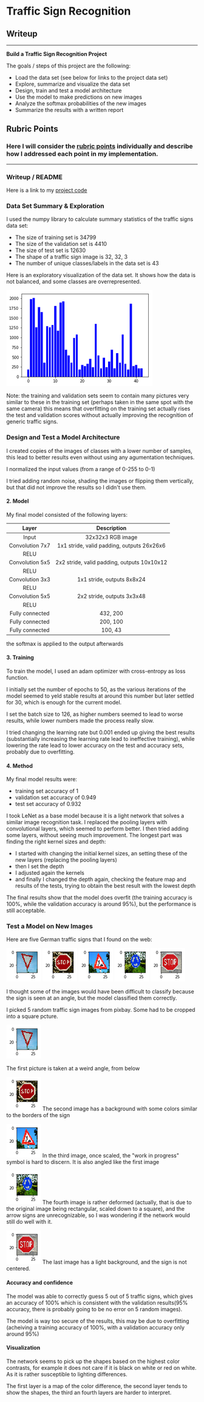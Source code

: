 # **Traffic Sign Recognition** 

## Writeup

---

**Build a Traffic Sign Recognition Project**

The goals / steps of this project are the following:
* Load the data set (see below for links to the project data set)
* Explore, summarize and visualize the data set
* Design, train and test a model architecture
* Use the model to make predictions on new images
* Analyze the softmax probabilities of the new images
* Summarize the results with a written report


[//]: # (Image References)

[image1]: ./images/visualization.png "Visualization"
[image2]: ./examples/grayscale.jpg "Grayscaling"
[image3]: ./examples/random_noise.jpg "Random Noise"
       
[image4]: ./images/extra/resized_right_of.png "Traffic Sign 1"
[image5]: ./images/extra/resized_stop1.png "Traffic Sign 2"
[image6]: ./images/extra/resized_work.png "Traffic Sign 3"
[image7]: ./images/extra/resized_roundabout.png "Traffic Sign 4"
[image8]: ./images/extra/resized_stop2.png "Traffic Sign 5"

## Rubric Points
### Here I will consider the [rubric points](https://review.udacity.com/#!/rubrics/481/view) individually and describe how I addressed each point in my implementation.  


---
### Writeup / README

Here is a link to my [project code](https://github.com/gaber-/CarND-Traffic-Sign-Classifier-Project/blob/master/Traffic_Sign_Classifier.ipynb)

### Data Set Summary & Exploration

I used the numpy library to calculate summary statistics of the traffic
signs data set:

* The size of training set is 34799
* The size of the validation set is 4410
* The size of test set is 12630
* The shape of a traffic sign image is 32, 32, 3
* The number of unique classes/labels in the data set is 43

Here is an exploratory visualization of the data set. It shows how the data is not balanced, and some classes are overrepresented.

![alt text][image1]

Note: the training and validation sets seem to contain many pictures very similar to these in the training set (perhaps taken in the same spot with the same camera) this means that
overfitting on the training set actually rises the test and validation scores without actually improving the recognition of generic traffic signs.

### Design and Test a Model Architecture

I created copies of the images of classes with a lower number of samples, this lead to better results even without using any agumentation techniques.

I normalized the input values (from a range of 0-255 to 0-1)

I tried adding random noise, shading the images or flipping them vertically, but that did not improve the results so I didn't use them.

#### 2. Model

My final model consisted of the following layers:

| Layer         		|     Description	        					| 
|:---------------------:|:---------------------------------------------:| 
| Input         		| 32x32x3 RGB image   							| 
| Convolution 7x7     	| 1x1 stride, valid padding, outputs 26x26x6 	|
| RELU					|												|
| Convolution 5x5     	| 2x2 stride, valid padding, outputs 10x10x12 	|
| RELU					|												|
| Convolution 3x3     	| 1x1 stride,  outputs 8x8x24 			    	|
| RELU					|												|
| Convolution 5x5     	| 2x2 stride,  outputs 3x3x48   				|
| RELU					|												|
| Fully connected		| 432, 200   									|
| Fully connected		| 200, 100    									|
| Fully connected		| 100, 43      									|
 
the softmax is applied to the output afterwards


#### 3. Training

To train the model, I used an adam optimizer with cross-entropy as loss function.

I initially set the number of epochs to 50, as the various iterations of the model seemed to yeld stable results at around this number but later settled for 30, which is enough for the current model.

I set the batch size to 126, as higher numbers seemed to lead to worse results, while lower numbers made the process really slow.

I tried changing the learning rate but 0.001 ended up giving the best results (substantially increasing the learning rate lead to ineffective training),
while lowering the rate lead to lower accuracy on the test and accuracy sets, probably due to overfitting.

#### 4. Method

My final model results were:
* training set accuracy of 1
* validation set accuracy of 0.949
* test set accuracy of 0.932

I took LeNet as a base model because it is a light network that solves a similar image recognition task.
I replaced the pooling layers with convolutional layers, which seemed to perform better.
I then tried adding some layers, without seeing much improvement.
The longest part was finding the right kernel sizes and depth:

* I started with changing the initial kernel sizes, an setting these of the new layers (replacing the pooling layers)
* then I set the depth
* I adjusted again the kernels
* and finally I changed the depth again, checking the feature map and results of the tests, trying to obtain the best result with the lowest depth

The final results show that the model does overfit (the training accuracy is 100%, while the validation accuracy is around 95%), but the performance is still acceptable.

### Test a Model on New Images

Here are five German traffic signs that I found on the web:

![alt text][image4] ![alt text][image5] ![alt text][image6] 
![alt text][image7] ![alt text][image8]

I thought some of the images would have been difficult to classify because the sign is seen at an angle, but the model classified them correctly.


I picked 5 random traffic sign images from pixbay. Some had to be cropped into a square pcture.

![alt text][image4]

The first picture is taken at a weird angle, from below

![alt text][image5]
The second image has a background with some colors similar to the borders of the sign

![alt text][image6]
In the third image, once scaled, the "work in progress" symbol is hard to discern. It is also angled like the first image

![alt text][image7]
The fourth image is rather deformed (actually, that is due to the original image being rectangular, scaled down to a square), and the arrow signs are unrecognizable, so 
I was wondering if the network would still do well with it.

![alt text][image8]
The last image has a light background, and the sign is not centered.

#### Accuracy and confidence

The model was able to correctly guess 5 out of 5 traffic signs, which gives an accuracy of 100% which is consistent with the validation results(95% accuracy,
there is probably going to be no error on 5 random images).

The model is way too secure of the results, this may be due to overfitting (acheiving a training accuracy of 100%, with a validation accuracy only around 95%)

#### Visualization

The network seems to pick up the shapes based on the highest color contrasts, for example it does not care if it is black on white or red on white.
As it is rather susceptible to lighting differences.

The first layer is a map of the color difference, the second layer tends to show the shapes, the third an fourth layers are harder to interpret.
